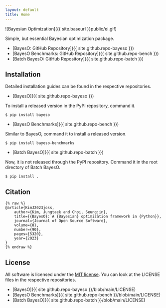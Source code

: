 ```yaml
---
layout: default
title: Home
---
```


![Bayesian Optimization]({{ site.baseurl }}public/ei.gif)

Simple, but essential Bayesian optimization package.

* [BayesO: GitHub Repository]({{ site.github.repo-bayeso }})
* [BayesO Benchmarks: GitHub Repository]({{ site.github.repo-bench }})
* [Batch BayesO: GitHub Repository]({{ site.github.repo-batch }})

## Installation

Detailed installation guides can be found in the respective repositories.

* [BayesO]({{ site.github.repo-bayeso }})

To install a released version in the PyPI repository, command it.

```shell
$ pip install bayeso
```

* [BayesO Benchmarks]({{ site.github.repo-bench }})

Similar to BayesO, command it to install a released version.

```shell
$ pip install bayeso-benchmarks
```

* [Batch BayesO]({{ site.github.repo-batch }})

Now, it is not released through the PyPI repository.
Command it in the root directory of Batch BayesO.

```shell
$ pip install .
```

## Citation

```
{% raw %}
@article{KimJ2023joss,
    author={Kim, Jungtaek and Choi, Seungjin},
    title={{BayesO}: A {Bayesian} optimization framework in {Python}},
    journal={Journal of Open Source Software},
    volume={8},
    number={90},
    pages={5320},
    year={2023}
}
{% endraw %}
```

## License

All software is licensed under the [MIT license](https://en.wikipedia.org/wiki/MIT_License).
You can look at the LICENSE files in the respective repositories.

* [BayesO]({{ site.github.repo-bayeso }}/blob/main/LICENSE)
* [BayesO Benchmarks]({{ site.github.repo-bench }}/blob/main/LICENSE)
* [Batch BayesO]({{ site.github.repo-batch }}/blob/main/LICENSE)
